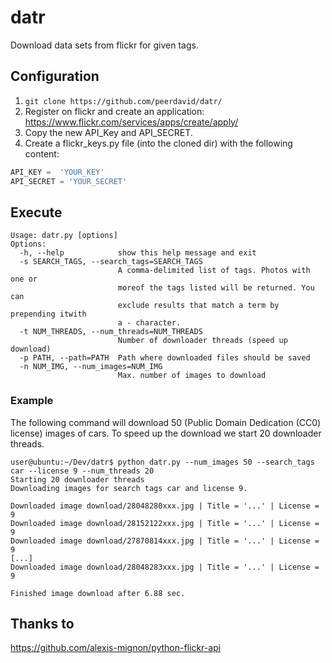 # datr
Download data sets from flickr for given tags.

## Configuration
1. ```git clone https://github.com/peerdavid/datr/```
2. Register on flickr and create an application: https://www.flickr.com/services/apps/create/apply/
3. Copy the new API_Key and API_SECRET.
4. Create a flickr_keys.py file (into the cloned dir) with the following content:<br>
``` python
API_KEY =  'YOUR_KEY'
API_SECRET = 'YOUR_SECRET'
```

## Execute
```
Usage: datr.py [options]
Options:
  -h, --help            show this help message and exit
  -s SEARCH_TAGS, --search_tags=SEARCH_TAGS
                        A comma-delimited list of tags. Photos with one or
                        moreof the tags listed will be returned. You can
                        exclude results that match a term by prepending itwith
                        a - character.
  -t NUM_THREADS, --num_threads=NUM_THREADS
                        Number of downloader threads (speed up download)
  -p PATH, --path=PATH  Path where downloaded files should be saved
  -n NUM_IMG, --num_images=NUM_IMG
                        Max. number of images to download
```

### Example
The following command will download 50 (Public Domain Dedication (CC0) license) images of cars. 
To speed up the download we start 20 downloader threads.<br>

```
user@ubuntu:~/Dev/datr$ python datr.py --num_images 50 --search_tags car --license 9 --num_threads 20
Starting 20 downloader threads
Downloading images for search tags car and license 9.

Downloaded image download/28048280xxx.jpg | Title = '...' | License = 9
Downloaded image download/28152122xxx.jpg | Title = '...' | License = 9
Downloaded image download/27870814xxx.jpg | Title = '...' | License = 9
[...]
Downloaded image download/28048283xxx.jpg | Title = '...' | License = 9

Finished image download after 6.88 sec.

```

## Thanks to
https://github.com/alexis-mignon/python-flickr-api
